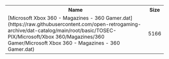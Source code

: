 <table>
<tr><th>Name</th><th>Size</th></tr>
<tr><td>
[Microsoft Xbox 360 - Magazines - 360 Gamer.dat](https://raw.githubusercontent.com/open-retrogaming-archive/dat-catalog/main/root/basic/TOSEC-PIX/Microsoft/Xbox 360/Magazines/360 Gamer/Microsoft Xbox 360 - Magazines - 360 Gamer.dat)
</td><td>5166</td></tr>
</table>
